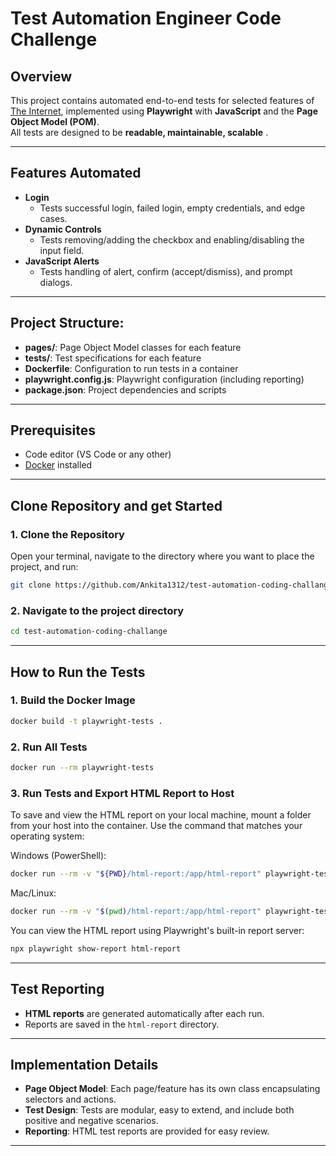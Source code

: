 # Test Automation Engineer Code Challenge

## Overview

This project contains automated end-to-end tests for selected features of [The Internet](https://the-internet.herokuapp.com/), implemented using **Playwright** with **JavaScript** and the **Page Object Model (POM)**.  
All tests are designed to be **readable, maintainable, scalable** .

---

## Features Automated

- **Login**  
  - Tests successful login, failed login, empty credentials, and edge cases.
- **Dynamic Controls**  
  - Tests removing/adding the checkbox and enabling/disabling the input field.
- **JavaScript Alerts**  
  - Tests handling of alert, confirm (accept/dismiss), and prompt dialogs.

---

## Project Structure:

- **pages/**: Page Object Model classes for each feature
- **tests/**: Test specifications for each feature
- **Dockerfile**: Configuration to run tests in a container
- **playwright.config.js**: Playwright configuration (including reporting)
- **package.json**: Project dependencies and scripts

---

## Prerequisites
- Code editor (VS Code or any other)
- [Docker](https://www.docker.com/products/docker-desktop/) installed  

---
## Clone Repository and get Started
### 1. **Clone the Repository**
Open your terminal, navigate to the directory where you want to place the project, and run:
```bash
git clone https://github.com/Ankita1312/test-automation-coding-challange.git

```
### 2. **Navigate to the project directory**
```bash
cd test-automation-coding-challange
```
---
## How to Run the Tests

### 1. **Build the Docker Image**
```bash
docker build -t playwright-tests .
```

### 2. **Run All Tests**
```bash
docker run --rm playwright-tests
```

### 3. **Run Tests and Export HTML Report to Host**

To save and view the HTML report on your local machine, mount a folder from your host into the container.
Use the command that matches your operating system:

Windows (PowerShell):

```bash
docker run --rm -v "${PWD}/html-report:/app/html-report" playwright-tests
```

Mac/Linux:

```bash
docker run --rm -v "$(pwd)/html-report:/app/html-report" playwright-tests
```

You can view the HTML report using Playwright's built-in report server:

```bash
npx playwright show-report html-report
```
---

## Test Reporting

- **HTML reports** are generated automatically after each run.
- Reports are saved in the `html-report` directory.

---

## Implementation Details

- **Page Object Model**: Each page/feature has its own class encapsulating selectors and actions.
- **Test Design**: Tests are modular, easy to extend, and include both positive and negative scenarios.
- **Reporting**: HTML test reports are provided for easy review.

---





